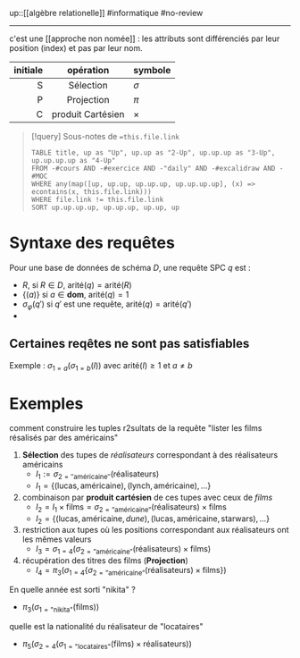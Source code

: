 up::[[algèbre relationelle]]
#informatique #no-review 

---
c'est une [[approche non nomée]] : les attributs sont différenciés par leur position (index) et pas par leur nom.


| initiale | opération         | symbole  |
|----:|:---:| -------- |
| S        | Sélection         | $\sigma$ |
| P        | Projection        | $\pi$    |
| C        | produit Cartésien | $\times$ |

> [!query] Sous-notes de `=this.file.link`
> ```dataview
> TABLE title, up as "Up", up.up as "2-Up", up.up.up as "3-Up", up.up.up.up as "4-Up"
> FROM -#cours AND -#exercice AND -"daily" AND -#excalidraw AND -#MOC
> WHERE any(map([up, up.up, up.up.up, up.up.up.up], (x) => econtains(x, this.file.link)))
> WHERE file.link != this.file.link
> SORT up.up.up.up, up.up.up, up.up, up
> ```


# Syntaxe des requêtes 
Pour une base de données de schéma $D$, une requête SPC $q$ est :
 - $R$, si $R\in D$, $\text{arité}(q) = \text{arité}(R)$
 - $\{ (a) \}$ si $a \in \mathbf{dom}$, $\text{arité}(q) = 1$
 - $\sigma_{\varphi}(q')$ si $q'$ est une requête, $\text{arité}(q) = \text{arité}(q')$
 - 

## Certaines reqêtes ne sont pas satisfiables
Exemple :
$\sigma_{1=a} \left( \sigma_{1=b} (I) \right)$ avec $\text{arité}(I) \geq 1$ et $a \neq b$

# Exemples
comment construire les tuples r2sultats de la requête "lister les films résalisés par des américains"
 1. **Sélection** des tupes de _réalisateurs_ correspondant à des réalisateurs américains
     - $I_{1} := \sigma_{2=''\text{américaine}''}(\text{réalisateurs})$
     - $I_{1} = \{ (\text{lucas}, \text{américaine}), (\text{lynch}, \text{américaine}), \dots \}$
 2. combinaison par **produit cartésien** de ces tupes avec ceux de _films_
     - $I_{2} = I_{1}\times \text{films} = \sigma_{2=\text{''américaine''}}(\text{réalisateurs}) \times \text{films}$
     - $I_{2} = \{ (\text{lucas}, \text{américaine}, dune), (\text{lucas}, \text{américaine}, \text{starwars}), \dots \}$
 3. restriction aux tupes où les positions correspondant aux réalisateurs ont les mêmes valeurs
     - $I_{3} = \sigma_{1=4}\left( \sigma_{2=\text{''américaine''}}(\text{réalisateurs}) \times \text{films} \right)$
 4. récupération des titres des films (**Projection**)
     - $I_{4} = \pi_{3}\left( \sigma_{1=4}\{ \sigma_{2=\text{''américaine''}}(\text{réalisateurs}) \times \text{films} \} \right)$


En quelle année est sorti "nikita" ?
 - $\pi_{3}( \sigma_{1=\text{"nikita"}}(\text{films}))$

quelle est la nationalité du réalisateur de "locataires"
 - $\pi_{5}(\sigma_{2=4}(\sigma_{1=\text{"locataires"}}(\text{films})\times \text{réalisateurs}))$

